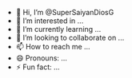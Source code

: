 - 👋 Hi, I’m @SuperSaiyanDiosG
- 👀 I’m interested in ...
- 🌱 I’m currently learning ...
- 💞️ I’m looking to collaborate on ...
- 📫 How to reach me ...
- 😄 Pronouns: ...
- ⚡ Fun fact: ...

<!---
SuperSaiyanDiosG/SuperSaiyanDiosG is a ✨ special ✨ repository because its `README.md` (this file) appears on your GitHub profile.
You can click the Preview link to take a look at your changes.
--->
